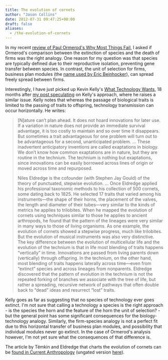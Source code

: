 ```yaml
---
title: The evolution of cornets
author: "Jason Collins"
date: 2012-07-31 09:47:25+00:00
draft: false
aliases:
  - /the-evolution-of-cornets
---
```


In my recent [review of Paul Ormerod's Why Most Things Fail](https://www.jasoncollins.blog/ormerods-why-most-things-fail/), I asked if Ormerod's comparison between the extinction of species and the death of firms was the right analogy. One reason for my question was that species are typically defined due to their reproductive isolation, preventing gene transfer between species. In contrast, the unit of selection for firms, business plan modules (the [name used by Eric Beinhocker](https://www.jasoncollins.blog/beinhockers-the-origin-of-wealth/)), can spread freely spread between firms.

Interestingly, I have just picked up Kevin Kelly's [What Technology Wants](https://www.jasoncollins.blog/kellys-what-technology-wants/), 18 months after [my post speculating](https://www.jasoncollins.blog/the-evolution-of-technology/) on Kelly's approach, where he raises a similar issue. Kelly notes that whereas the passage of biological traits is limited to the passing of traits to offspring, technology transmission can occur horizontally. He writes:

>[N]ature can’t plan ahead. It does not hoard innovations for later use. If a variation in nature does not provide an immediate survival advantage, it is too costly to maintain and so over time it disappears. But sometimes a trait advantageous for one problem will turn out to be advantageous for a second, unanticipated problem. ... These inadvertent anticipatory inventions are called exaptations in biology. We don’t know how common exaptations are in nature, but they are routine in the technium. The technium is nothing but exaptations, since innovations can be easily borrowed across lines of origin or moved across time and repurposed.
>
>Niles Eldredge is the cofounder (with Stephen Jay Gould) of the theory of punctuated, stepwise evolution. ... Once Eldredge applied his professional taxonomic methods to his collection of 500 cornets, some dating back to 1825. He selected 17 traits that varied among his instruments—the shape of their horns, the placement of the valves, the length and diameter of their tubes—very similar to the kinds of metrics he applies to trilobites. When he mapped the evolution of cornets using techniques similar to those he applies to ancient arthropods, he found that the pattern of the lineages were very similar in many ways to those of living organisms. As one example, the evolution of cornets showed a stepwise progress, much like trilobites. But the evolution of musical instruments was also very distinctive. The key difference between the evolution of multicellular life and the evolution of the technium is that in life most blending of traits happens “vertically” in time. Innovations are passed from living parents down (vertically) through offspring. In the technium, on the other hand, most blending of traits happens laterally across time—even from “extinct” species and across lineages from nonparents. Eldredge discovered that the pattern of evolution in the technium is not the repeated forking of branches we associate with the tree of life, but rather a spreading, recursive network of pathways that often double back to “dead” ideas and resurrect “lost” traits.

Kelly goes as far as suggesting that no species of technology ever goes extinct. I'm not sure that calling a technology a species is the right approach - is the species the horn and the feature of the horn the unit of selection? - but the general point has some significant consequences for the biology-technology analogy. Similarly, the firm-species analogy is not a perfect fit due to this horizontal transfer of business plan modules, and possibility that individual modules never go extinct. In the case of Ormerod's analysis however, I'm not yet sure what the consequences of that difference is.

The article by Tëmkin and Eldredge that charts the evolution of cornets can be [found in Current Anthropology](http://www.jstor.org/stable/10.1086/510463) (ungated version [here](http://nileseldredge.com/pdf_files/Temkin_Eldredge2007.pdf)).